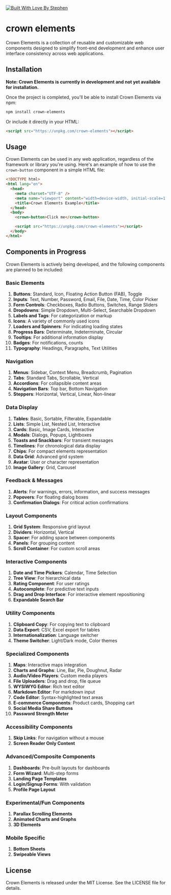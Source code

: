 [![Built With Love By Stephen](https://www.stephcrown.com/static/media/stephcrown.e646cb0298463d8d82c9.png)](https://stephcrown.com)

# crown elements

Crown Elements is a collection of reusable and customizable web components designed to simplify front-end development and enhance user interface consistency across web applications.

## Installation

**Note: Crown Elements is currently in development and not yet available for installation.**

Once the project is completed, you'll be able to install Crown Elements via npm:

```bash
npm install crown-elements
```

Or include it directly in your HTML:

```html
<script src="https://unpkg.com/crown-elements"></script>
```

## Usage

Crown Elements can be used in any web application, regardless of the framework or library you're using. Here's an example of how to use the `crown-button` component in a simple HTML file:

```html
<!DOCTYPE html>
<html lang="en">
  <head>
    <meta charset="UTF-8" />
    <meta name="viewport" content="width=device-width, initial-scale=1.0" />
    <title>Crown Elements Example</title>
  </head>
  <body>
    <crown-button>Click me</crown-button>

    <script src="https://unpkg.com/crown-elements"></script>
  </body>
</html>
```

## Components in Progress

Crown Elements is actively being developed, and the following components are planned to be included:

### **Basic Elements**

1. **Buttons**: Standard, Icon, Floating Action Button (FAB), Toggle
2. **Inputs**: Text, Number, Password, Email, File, Date, Time, Color Picker
3. **Form Controls**: Checkboxes, Radio Buttons, Switches, Range Sliders
4. **Dropdowns**: Simple Dropdown, Multi-Select, Searchable Dropdown
5. **Labels and Tags**: For categorization or markup
6. **Icons**: A variety of commonly used icons
7. **Loaders and Spinners**: For indicating loading states
8. **Progress Bars**: Determinate, Indeterminate, Circular
9. **Tooltips**: For additional information display
10. **Badges**: For notifications, counts
11. **Typography**: Headings, Paragraphs, Text Utilities

### **Navigation**

1. **Menus**: Sidebar, Context Menu, Breadcrumb, Pagination
2. **Tabs**: Standard Tabs, Scrollable, Vertical
3. **Accordions**: For collapsible content areas
4. **Navigation Bars**: Top bar, Bottom Navigation
5. **Steppers**: Horizontal, Vertical, Linear, Non-linear

### **Data Display**

1. **Tables**: Basic, Sortable, Filterable, Expandable
2. **Lists**: Simple List, Nested List, Interactive
3. **Cards**: Basic, Image Cards, Interactive
4. **Modals**: Dialogs, Popups, Lightboxes
5. **Toasts and Snackbars**: For transient messages
6. **Timelines**: For chronological data display
7. **Chips**: For compact elements representation
8. **Data Grid**: Advanced grid system
9. **Avatar**: User or character representation
10. **Image Gallery**: Grid, Carousel

### **Feedback & Messages**

1. **Alerts**: For warnings, errors, information, and success messages
2. **Popovers**: For floating dialog boxes
3. **Confirmation Dialogs**: For critical action confirmations

### **Layout Components**

1. **Grid System**: Responsive grid layout
2. **Dividers**: Horizontal, Vertical
3. **Spacer**: For adding space between components
4. **Panels**: For grouping content
5. **Scroll Container**: For custom scroll areas

### **Interactive Components**

1. **Date and Time Pickers**: Calendar, Time Selection
2. **Tree View**: For hierarchical data
3. **Rating Component**: For user ratings
4. **Autocomplete**: For predictive text inputs
5. **Drag and Drop Interface**: For interactive element repositioning
6. **Expandable Search Bar**

### **Utility Components**

1. **Clipboard Copy**: For copying text to clipboard
2. **Data Export**: CSV, Excel export for tables
3. **Internationalization**: Language switcher
4. **Theme Switcher**: Light/Dark mode, Color themes

### **Specialized Components**

1. **Maps**: Interactive maps integration
2. **Charts and Graphs**: Line, Bar, Pie, Doughnut, Radar
3. **Audio/Video Players**: Custom media players
4. **File Uploaders**: Drag and drop, file queue
5. **WYSIWYG Editor**: Rich text editor
6. **Markdown Editor**: For markdown input
7. **Code Editor**: Syntax-highlighted text areas
8. **E-commerce Components**: Product cards, Shopping cart
9. **Social Media Share Buttons**
10. **Password Strength Meter**

### **Accessibility Components**

1. **Skip Links**: For navigation without a mouse
2. **Screen Reader Only Content**

### **Advanced/Composite Components**

1. **Dashboards**: Pre-built layouts for dashboards
2. **Form Wizard**: Multi-step forms
3. **Landing Page Templates**
4. **Login/Signup Forms**: With validation
5. **Profile Page Layout**

### **Experimental/Fun Components**

1. **Parallax Scrolling Elements**
2. **Animated Charts and Graphs**
3. **3D Elements**

### **Mobile Specific**

1. **Bottom Sheets**
2. **Swipeable Views**

## License

Crown Elements is released under the MIT License. See the LICENSE file for details.
